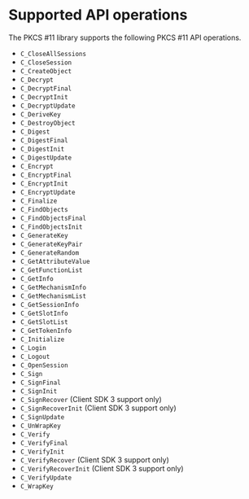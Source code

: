 # Supported API operations<a name="pkcs11-apis"></a>

The PKCS \#11 library supports the following PKCS \#11 API operations\.
+ `C_CloseAllSessions`
+ `C_CloseSession`
+ `C_CreateObject`
+ `C_Decrypt`
+ `C_DecryptFinal`
+ `C_DecryptInit`
+ `C_DecryptUpdate`
+ `C_DeriveKey`
+ `C_DestroyObject`
+ `C_Digest`
+ `C_DigestFinal`
+ `C_DigestInit`
+ `C_DigestUpdate`
+ `C_Encrypt`
+ `C_EncryptFinal`
+ `C_EncryptInit`
+ `C_EncryptUpdate`
+ `C_Finalize`
+ `C_FindObjects`
+ `C_FindObjectsFinal`
+ `C_FindObjectsInit`
+ `C_GenerateKey`
+ `C_GenerateKeyPair`
+ `C_GenerateRandom`
+ `C_GetAttributeValue`
+ `C_GetFunctionList`
+ `C_GetInfo`
+ `C_GetMechanismInfo`
+ `C_GetMechanismList`
+ `C_GetSessionInfo`
+ `C_GetSlotInfo`
+ `C_GetSlotList`
+ `C_GetTokenInfo`
+ `C_Initialize`
+ `C_Login`
+ `C_Logout`
+ `C_OpenSession`
+ `C_Sign`
+ `C_SignFinal`
+ `C_SignInit`
+ `C_SignRecover` \(Client SDK 3 support only\)
+ `C_SignRecoverInit` \(Client SDK 3 support only\)
+ `C_SignUpdate`
+ `C_UnWrapKey`
+ `C_Verify`
+ `C_VerifyFinal`
+ `C_VerifyInit`
+ `C_VerifyRecover` \(Client SDK 3 support only\)
+ `C_VerifyRecoverInit` \(Client SDK 3 support only\)
+ `C_VerifyUpdate`
+ `C_WrapKey`